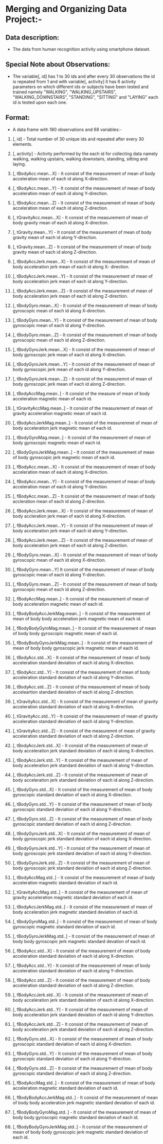# Merging and Organizing Data Project:-
## Data description:
* The data from human recognition activity using smartphone dataset.

## Special Note about Observations:
* The variable[, id] has 1 to 30 ids and after every 30 observations the id is repeated from 1 and with variable[, activity] it has 6 activity parameters on which different ids or subjects have been tested and trained namely "WALKING", "WALKING_UPSTAIRS", "WALKING_DOWNSTAIRS", "STANDING", "SITTING" and "LAYING" each id is tested upon each one.

## Format:
* A data frame with 180 observations and 68 variables:-

1. [, id] - Total number of 30 unique ids and repeated after every 30 elements.

2. [, activity] - Activity performed by the each id for collecting data namely walking, walking upstairs, walking downstairs, standing, sitting and laying.

3. [, tBodyAcc.mean...X] - It consist of the measurement of mean of body acceleration mean of each id along X-direction.

4. [, tBodyAcc.mean...Y] - It consist of the measurement of mean of body acceleration mean  of each id along Y-direction.

5. [, tBodyAcc.mean...Z] - It consist of the measurement of mean of body acceleration mean of each id along Z-direction.

6. [, tGravityAcc.mean...X] - It consist of the measurement of mean of body gravity mean of each id along X-direction.

7. [, tGravity.mean...Y] - It consist of the measurement of mean of body gravity mean of each id along Y-direction.

8. [, tGravity.mean...Z] - It consist of the measurement of mean of body gravity mean of each id along Z-direction.

9. [, tBodyAccJerk.mean...X] - It consist of the measuremeant of mean of body acceleration jerk mean of each id along X- direction.

10. [, tBodyAccJerk.mean...Y] - It consist of the measurement of mean of body acceleration jerk mean of each id along Y-direction.

11. [, tBodyAccJerk.mean...Z] - It consist of the measurement of mean of body acceleration jerk mean of each id along Z-direction.

12. [, tBodyGyro.mean...X] - It consist of the measurement of mean of body gyroscopic mean of each id along X-direction.

13. [, tBodyGyro.mean...Y] - It consist of the measurement of mean of body gyroscopic mean of each id along Y-direction.

14. [, tBodyGyro.mean...Z] - It consist of the measurement of mean of body gyroscopic mean of each id along Z-direction.

15. [, tBodyGyroJerk.mean...X] - It consist of the measurement of mean of body gyroscopic jerk mean of each id along X-direction.

16. [, tBodyGyroJerk.mean...Y] - It consist of the measurement of mean of body gyroscopic jerk mean of each id along Y-direction.

17. [, tBodyGyroJerk.mean...Z] - It consist of the measuremnt of mean of body gyroscopic jerk mean of each id along Z-direction.

18. [, tBodyAccMag.mean..] - It consist of the measure of mean of body acceleration magnetic mean of each id.

19. [, tGravityAccMag.mean..] - It consist of the measurement of mean of gravity acceleration magnetic mean of each id.

20. [, tBodyAccJerkMag.mean..] - It consist of the measuremnet of mean of body acceleration jerk magnetic mean of each id.

21. [, tBodyGyroMag.mean..] - It consist of the measurement of mean of body gyroscopic magnetic mean of each id.

22. [, tBodyGyroJerkMag.mean..] - It consist of the measurement of mean of body gyroscopic jerk magnetic mean of each id.

23. [, fBodyAcc.mean...X] - It consist of the measurement of mean of body acceleration mean of each id along X-direction.

24. [, fBodyAcc.mean...Y] - It consist of the measurement of mean of body acceleration mean of each id along Y-direction.

25. [, fBodyAcc.mean...Z] - It consist of the measurement of mean of body accleration mean of each id along Z-direction.

26. [, fBodyAccJerk.mean...X] - It consist of the measurement of mean of body accleration jerk mean of each id along X-direction.

27. [, fBodyAccJerk.mean...Y] - It consist of the measurement of mean of body acceleration jerk mean of each id along Y-direction.

28. [, fBodyAccJerk.mean...Z] - It consist of the measurement of mean of body acceleration jerk mean of each id along Z-direction.

29. [, fBodyGyro.mean...X] - It consist of the measurement of mean of body gyroscopic mean of each id along X-direction.

30. [, fBodyGyro.mean...Y] It consist of the measurement of mean of body gyroscopic mean of each id along Y-direction.

31. [, fBodyGyro.mean...Z] - It consist of the measurement of mean of body gyroscopic mean of each id along Z-direction.

32. [, fBodyAccMag.mean..] - It consist of the measurement of mean of body acceleration magnetic mean of each id.

33. [, fBodyBodyAccJerkMag.mean..] - It consist of the measurement of mean of body body acceleration jerk magnetic mean of each id.

34. [, fBodyBodyGyroMag.mean..] - It consist of the measurement of mean of body body gyroscopic magnetic mean of each id.

35. [, fBodyBodyGyroJerkMag.mean..] - It consist of the measurement of mean of body body gyroscopic jerk magnetic mean of each id.

36. [, tBodyAcc.std...X] - It consist of the measurement of mean of body acceleration standard deviation of each id along X-direction.

37. [, tBodyAcc.std...Y] - It consist of the measurement of mean of body acceleration standard deviation of each id along Y-direction.

38. [, tBodyAcc.std...Z] - It consist of the measurement of mean of body acceleartion standard deviation of each id along Z-direction.

39. [, tGravityAcc.std...X] - It consist of the measurement of mean of gravity acceleration standard deviation of each id along X-direction.

40. [, tGravityAcc.std...Y] - It consist of the measurement of mean of gravity acceleration standard deviation of each id along Y-direction.

41. [, tGravityAcc.std...Z] - It consist of the measuremnt of mean of gravity acceleration standard deviation of each id along Z-direction.

42. [, tBodyAccJerk.std...X] - It consist of the measurement of mean of body acceleration jerk standard deviation of each id along X-direction.

43. [, tBodyAccJerk.std...Y] - It consist of the measurement of mean of body acceleration jerk standard deviation of each id along Y-direction.

44. [, tBodyAccJerk.std...Z] - It consist of the measurement of mean of body acceleration jerk standard deviation of each id along Z-direction.

45. [, tBodyGyro.std...X] - It consist of the measurement of mean of body gyroscopic standard deviation of each id along X-direction.

46. [, tBodyGyro.std...Y] - It consist of the measurement of mean of body gyroscopic standard deviation of each id along Y-direction.

47. [, tBodyGyro.std...Z] - It consist of the measurement of mean of body gyroscopic standard deviation of each id along Z-direction.

48. [, tBodyGyroJerk.std...X] - It consist of the measurement of mean of body gyroscopic jerk standard deviation of each id along X-direction.

49. [, tBodyGyroJerk.std...Y] - It consist of the measurement of mean of body gyroscopic jerk standard deviation of each id along Y-direction.

50. [, tBodyGyroJerk.std...Z] - It consist of the measurement of mean of body gyroscopic jerk standard deviation of each id along Z-direction.

51. [, tBodyAccMag.std..] - It consist of the measurement of mean of body acceleration magnetic standard deviation of each id.

52. [, tGravityAccMag.std..] - It consist of the measurement of mean of gravity acceleration magnetic standard deviation of each id.

53. [, tBodyAccJerkMag.std..] - It consist of the measurement of mean of body acceleration jerk magnetic standard deviation of each id.

54. [, tBodyGyroMag.std..] - It consist of the measurement of mean of body gyroscopic magnetic standard deviation of each id.

55. [, tBodyGyroJerkMag.std..] - It consist of the measurement of mean of body body gyroscopic jerk magnetic standard devation of each id.

56. [, fBodyAcc.std...X] - It consist of the measurement of mean of body acceleration standard deviation of each id along X-direction.

57. [, fBodyAcc.std...Y] - It consist of the measurement of mean of body acceleration standard deviation of each id along Y-direction.

58. [, fBodyAcc.std...Z] - It consist of the measurement of mean of body acceleration standard deviation of each id along Z-direction.

59. [, fBodyAccJerk.std...X] - It consist of the measurement of mean of body acceleration jerk standard deviation of each id along X-direction.

60. [, fBodyAccJerk.std...Y] - It consist of the measurement of mean of body acceleration jerk standard deviation of each id along Y-direction.

61. [, fBodyAccJerk.std...Z] - It consist of the measurement of mean of body acceleration jerk standard deviation of each id along Z-direction.

62. [, fBodyGyro.std...X] - It consist of the measurement of mean of body gyroscopic standard deviation of each id along X-direction.

63. [, fBodyGyro.std...Y] - It consist of the measurement of mean of body gyroscopic standard deviation of each id along Y-direction.

64. [, fBodyGyro.std...Z] - It consist of the measurement of mean of body gyroscopic standard deviation of each id along Z-direction.

65. [, fBodyAccMag.std..] - It consist of the measurement of mean of body acceleration magnetic standard deviation of each id.

66. [, fBodyBodyAccJerkMag.std..] - It consist of the measurement of mean of body body acceleration jerk magnetic standard deviation of each id.

67. [, fBodyBodyGyroMag.std..] - It consist of the measurement of mean of body body gyroscopic magnetic standard deviation of each id.

68. [, fBodyBodyGyroJerkMag.std..] - It consist of the measurement of mean of body body gyroscopic jerk magnetic standard deviation of each id.

